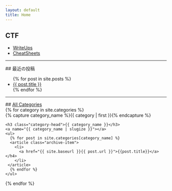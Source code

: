 ```yaml
---
layout: default
title: Home
---
```

## CTF
<ul>
    <li>
      <a href="/ctf/writeups/">WriteUps</a>
    </li>
    <li>
      <a href="/ctf/cheatsheets/">CheatSheets</a>
    </li>
</ul>
<hr>
## 最近の投稿
<ul>
  {% for post in site.posts %}
    <li>
      <a href="{{ post.url | relative_url }}">{{ post.title }}</a>
    </li>
  {% endfor %}
</ul>
<hr>
## <a href="/categories/">All Categories</a>
<div id="archives">
{% for category in site.categories %}
  <div class="archive-group">
    {% capture category_name %}{{ category | first }}{% endcapture %}
    <div id="#{{ category_name | slugize }}"></div>
    <p></p>

    <h3 class="category-head">{{ category_name }}</h3>
    <a name="{{ category_name | slugize }}"></a>
    <ul>
      {% for post in site.categories[category_name] %}
      <article class="archive-item">
        <li>
          <a href="{{ site.baseurl }}{{ post.url }}">{{post.title}}</a></h4>
        </li> 
     </article>
      {% endfor %}
    </ul>
  </div>
{% endfor %}
</div>

